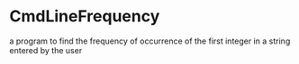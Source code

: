# CmdLineFrequency
a program to find the frequency of occurrence of the first integer in a string entered by the user
